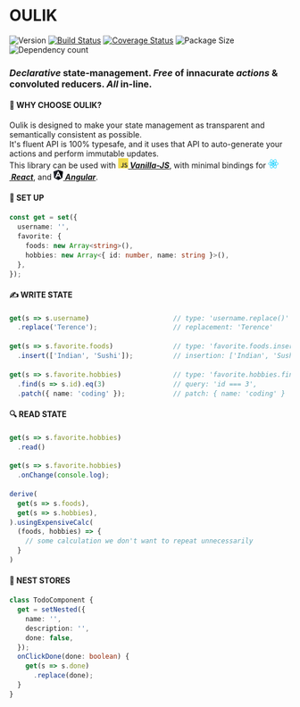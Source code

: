 # OULIK #

![Version](https://img.shields.io/npm/v/oulik.svg)
[![Build Status](https://travis-ci.org/Memeplexx/oulik.svg?branch=master)](https://travis-ci.org/Memeplexx/oulik.svg?branch=master)
[![Coverage Status](https://coveralls.io/repos/github/Memeplexx/oulik/badge.svg?branch=master)](https://coveralls.io/github/Memeplexx/oulik?branch=master)
![Package Size](https://badgen.net/bundlephobia/minzip/oulik)
![Dependency count](https://badgen.net/bundlephobia/dependency-count/oulik)

### *Declarative* state-management. *Free* of innacurate *actions* & convoluted reducers. *All* in-line.

#### 🎨 **WHY CHOOSE OULIK?**
Oulik is designed to make your state management as transparent and semantically consistent as possible.  
It's fluent API is 100% typesafe, and it uses that API to auto-generate your actions and perform immutable updates.  
This library can be used with ***[![](./src/assets/javascript.png)&nbsp;Vanilla-JS](https://memeplexx.github.io/oulik/docs/vanilla-js)***, with minimal bindings for ***[![](./src/assets/react.png)&nbsp;React](https://memeplexx.github.io/oulik/docs/read)***, and ***[![](./src/assets/angular.png)&nbsp;Angular](https://memeplexx.github.io/oulik/docs/angular)***.  

#### 🌈 **SET UP**
```ts
const get = set({
  username: '',
  favorite: {
    foods: new Array<string>(),
    hobbies: new Array<{ id: number, name: string }>(),
  },
});
```  
#### ✍️ **WRITE STATE**  
```ts
get(s => s.username)                     // type: 'username.replace()'
  .replace('Terence');                   // replacement: 'Terence'

get(s => s.favorite.foods)               // type: 'favorite.foods.insert()'
  .insert(['Indian', 'Sushi']);          // insertion: ['Indian', 'Sushi']

get(s => s.favorite.hobbies)             // type: 'favorite.hobbies.find().patch()'
  .find(s => s.id).eq(3)                 // query: 'id === 3',
  .patch({ name: 'coding' });            // patch: { name: 'coding' }
```
#### 🔍 **READ STATE**
```ts
get(s => s.favorite.hobbies)
  .read()

get(s => s.favorite.hobbies)
  .onChange(console.log);

derive(
  get(s => s.foods),
  get(s => s.hobbies),
).usingExpensiveCalc(
  (foods, hobbies) => {
    // some calculation we don't want to repeat unnecessarily
  }
)
```
#### 🥚 **NEST STORES**
```ts
class TodoComponent {
  get = setNested({
    name: '',
    description: '',
    done: false,
  });
  onClickDone(done: boolean) {
    get(s => s.done)
      .replace(done);
  }
}
```